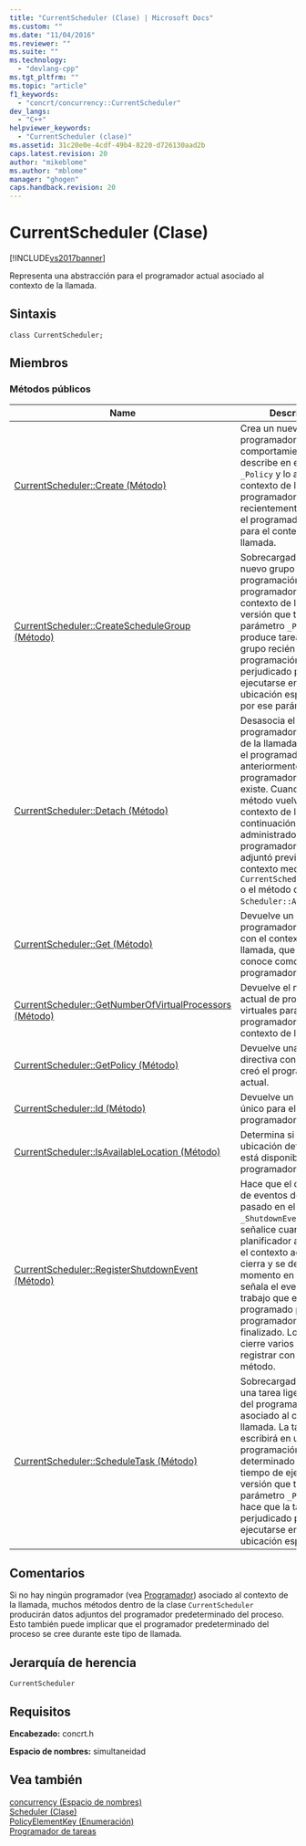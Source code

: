 ```yaml
---
title: "CurrentScheduler (Clase) | Microsoft Docs"
ms.custom: ""
ms.date: "11/04/2016"
ms.reviewer: ""
ms.suite: ""
ms.technology: 
  - "devlang-cpp"
ms.tgt_pltfrm: ""
ms.topic: "article"
f1_keywords: 
  - "concrt/concurrency::CurrentScheduler"
dev_langs: 
  - "C++"
helpviewer_keywords: 
  - "CurrentScheduler (clase)"
ms.assetid: 31c20e0e-4cdf-49b4-8220-d726130aad2b
caps.latest.revision: 20
author: "mikeblome"
ms.author: "mblome"
manager: "ghogen"
caps.handback.revision: 20
---
```

# CurrentScheduler (Clase)
[!INCLUDE[vs2017banner](../../../assembler/inline/includes/vs2017banner.md)]

Representa una abstracción para el programador actual asociado al contexto de la llamada.  
  
## Sintaxis  
  
```  
class CurrentScheduler;  
```  
  
## Miembros  
  
### Métodos públicos  
  
|Name|Descripción|  
|----------|-----------------|  
|[CurrentScheduler::Create \(Método\)](../Topic/CurrentScheduler::Create%20Method.md)|Crea un nuevo programador cuyo comportamiento se describe en el parámetro `_Policy` y lo asocia al contexto de la llamada.  El programador creado recientemente se volverá el programador actual para el contexto de la llamada.|  
|[CurrentScheduler::CreateScheduleGroup \(Método\)](../Topic/CurrentScheduler::CreateScheduleGroup%20Method.md)|Sobrecargado.  Crea un nuevo grupo de programación dentro del programador asociado al contexto de la llamada.  La versión que toma el parámetro `_Placement` produce tareas dentro del grupo recién creado de programación de ser perjudicado para ejecutarse en la ubicación especificada por ese parámetro.|  
|[CurrentScheduler::Detach \(Método\)](../Topic/CurrentScheduler::Detach%20Method.md)|Desasocia el programador del contexto de la llamada y restaura el programador asociado anteriormente como programador actual, si existe.  Cuando este método vuelve, el contexto de la llamada a continuación es administrado por el programador que se adjuntó previamente al contexto mediante `CurrentScheduler::Create` o el método de `Scheduler::Attach` .|  
|[CurrentScheduler::Get \(Método\)](../Topic/CurrentScheduler::Get%20Method.md)|Devuelve un puntero al programador asociado con el contexto de la llamada, que también se conoce como el programador actual.|  
|[CurrentScheduler::GetNumberOfVirtualProcessors \(Método\)](../Topic/CurrentScheduler::GetNumberOfVirtualProcessors%20Method.md)|Devuelve el número actual de procesadores virtuales para el programador asociado al contexto de la llamada.|  
|[CurrentScheduler::GetPolicy \(Método\)](../Topic/CurrentScheduler::GetPolicy%20Method.md)|Devuelve una copia de la directiva con la que se creó el programador actual.|  
|[CurrentScheduler::Id \(Método\)](../Topic/CurrentScheduler::Id%20Method.md)|Devuelve un identificador único para el programador actual.|  
|[CurrentScheduler::IsAvailableLocation \(Método\)](../Topic/CurrentScheduler::IsAvailableLocation%20Method.md)|Determina si una ubicación determinada está disponible en el programador actual.|  
|[CurrentScheduler::RegisterShutdownEvent \(Método\)](../Topic/CurrentScheduler::RegisterShutdownEvent%20Method.md)|Hace que el controlador de eventos de Windows pasado en el parámetro `_ShutdownEvent` se señalice cuando el planificador asociado con el contexto actual se cierra y se destruye.  En el momento en que se señala el evento, todo el trabajo que está programado para el programador ha finalizado.  Los eventos de cierre varios se pueden registrar con este método.|  
|[CurrentScheduler::ScheduleTask \(Método\)](../Topic/CurrentScheduler::ScheduleTask%20Method.md)|Sobrecargado.  Programa una tarea ligera dentro del programador asociado al contexto de la llamada.  La tarea ligera se escribirá en un grupo de programación determinado por el tiempo de ejecución.  La versión que toma el parámetro `_Placement` hace que la tarea se perjudicado para ejecutarse en la ubicación especificada.|  
  
## Comentarios  
 Si no hay ningún programador \(vea [Programador](../../../parallel/concrt/reference/scheduler-class.md)\) asociado al contexto de la llamada, muchos métodos dentro de la clase `CurrentScheduler` producirán datos adjuntos del programador predeterminado del proceso.  Esto también puede implicar que el programador predeterminado del proceso se cree durante este tipo de llamada.  
  
## Jerarquía de herencia  
 `CurrentScheduler`  
  
## Requisitos  
 **Encabezado:** concrt.h  
  
 **Espacio de nombres:** simultaneidad  
  
## Vea también  
 [concurrency \(Espacio de nombres\)](../../../parallel/concrt/reference/concurrency-namespace.md)   
 [Scheduler \(Clase\)](../../../parallel/concrt/reference/scheduler-class.md)   
 [PolicyElementKey \(Enumeración\)](../Topic/PolicyElementKey%20Enumeration.md)   
 [Programador de tareas](../../../parallel/concrt/task-scheduler-concurrency-runtime.md)